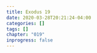 ```yaml
---
title: Exodus 19
date: 2020-03-28T20:21:24-04:00
categories: []
tags: []
chapter: "019"
inprogress: false
---
```


